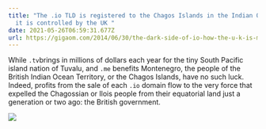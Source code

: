 ```yaml
---
title: "The .io TLD is registered to the Chagos Islands in the Indian Ocean but
  it is controlled by the UK "
date: 2021-05-26T06:59:31.677Z
url: https://gigaom.com/2014/06/30/the-dark-side-of-io-how-the-u-k-is-making-web-domain-profits-from-a-shady-cold-war-land-deal/
---
```

While `.tv`brings in millions of dollars each year for the tiny South Pacific island nation of Tuvalu, and `.me` benefits Montenegro, the people of the British Indian Ocean Territory, or the Chagos Islands, have no such luck. Indeed, profits from the sale of each `.io` domain flow to the very force that expelled the Chagossian or Ilois people from their equatorial land just a generation or two ago: the British government.



![](/img/io.png)